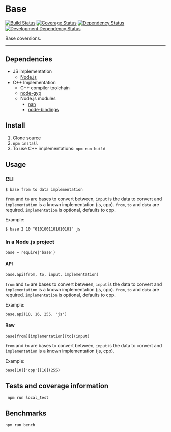 # Base

[![Build Status](https://travis-ci.org/opensoars/base.svg)](https://travis-ci.org/opensoars/base)
[![Coverage Status](https://coveralls.io/repos/opensoars/base/badge.svg?branch=master)](https://coveralls.io/r/opensoars/base?branch=master)
[![Dependency Status](https://david-dm.org/opensoars/base.svg?style=flat)](https://david-dm.org/opensoars/base)
[![Development Dependency Status](https://david-dm.org/opensoars/base/dev-status.svg?style=flat)](https://david-dm.org/opensoars/base#info=devDependencies&view=table)


Base coversions.

---


## Dependencies
* JS implementation
    - [Node.js](https://nodejs.org/)
* C++ Implementation
    - C++ compiler toolchain
    - [node-gyp](https://github.com/TooTallNate/node-gyp)
    - Node.js modules
        + [nan](https://github.com/rvagg/nan)
        + [node-bindings](https://github.com/TooTallNate/node-bindings)


## Install
1. Clone source
2. `npm install`
3. To use C++ implementations: `npm run build`


## Usage

### CLI
    $ base from to data implementation

`from` and `to` are bases to convert between, `input` is the data to convert and `implementation` is a known implementation (js, cpp). `from`, `to` and `data` are required. `implementation` is optional, defaults to cpp.

Example:

    $ base 2 10 "0101001101010101" js


### In a Node.js project
    base = require('base')


#### API
    base.api(from, to, input, implementation)

`from` and `to` are bases to convert between, `input` is the data to convert and `implementation` is a known implementation (js, cpp). `from`, `to` and `data` are required. `implementation` is optional, defaults to cpp.

Example:
    
    base.api(10, 16, 255, 'js')


#### Raw
    base[from][implementation][to](input)

`from` and `to` are bases to convert between, `input` is the data to convert and `implementation` is a known implementation (js, cpp).

Example:

    base[10]['cpp'][16](255)


## Tests and coverage information
     npm run local_test
     

## Benchmarks
    npm run bench